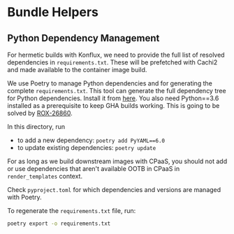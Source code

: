 # Bundle Helpers

## Python Dependency Management

For hermetic builds with Konflux, we need to provide the full list of resolved dependencies in `requirements.txt`.
These will be prefetched with Cachi2 and made available to the container image build.

We use Poetry to manage Python dependencies and for generating the complete `requirements.txt`.
This tool can generate the full dependency tree for Python dependencies.
Install it from [here](https://python-poetry.org/docs/#installation).
You also need Python==3.6 installed as a prerequisite to keep GHA builds working.
This is going to be solved by [ROX-26860](https://issues.redhat.com/browse/ROX-26860).

In this directory, run

* to add a new dependency: `poetry add PyYAML==6.0`
* to update existing dependencies: `poetry update`

For as long as we build downstream images with CPaaS, you should not add or use dependencies that aren't available OOTB in CPaaS in `render_templates` context.

Check `pyproject.toml` for which dependencies and versions are managed with Poetry.

To regenerate the `requirements.txt` file, run:

```bash
poetry export -o requirements.txt
```
